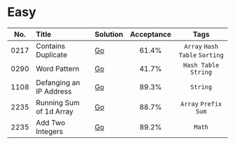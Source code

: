 # Easy

| No.  | Title                    | Solution                      | Acceptance |              Tags              |
|:----:|:-------------------------|:------------------------------|:----------:|:------------------------------:|
| 0217 | Contains Duplicate       | [Go](contains-duplicate)      |   61.4%    | `Array` `Hash Table` `Sorting` |
| 0290 | Word Pattern             | [Go](word-pattern)            |   41.7%    |     `Hash Table` `String`      |
| 1108 | Defanging an IP Address  | [Go](defanging-an-ip-address) |   89.3%    |            `String`            |
| 2235 | Running Sum of 1d Array  | [Go](running-sum-of-1d-array) |   88.7%    |      `Array` `Prefix Sum`      |
| 2235 | Add Two Integers         | [Go](add-two-integers)        |   89.2%    |             `Math`             |
